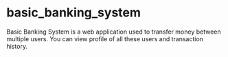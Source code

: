 # basic_banking_system
Basic Banking System is a web application used to transfer money between multiple users. You can view profile of all these users and transaction history.
